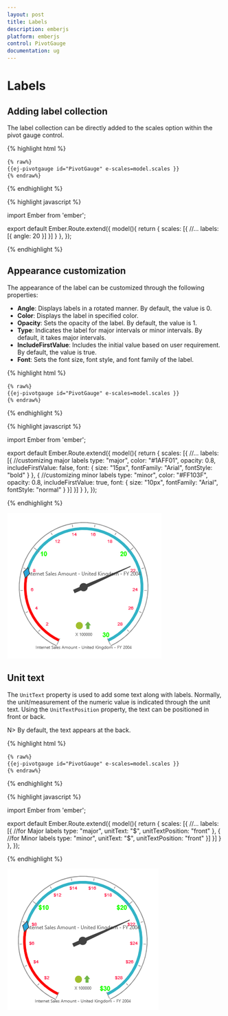```yaml
---
layout: post
title: Labels
description: emberjs 
platform: emberjs
control: PivotGauge
documentation: ug
---
```


# Labels

## Adding label collection

The label collection can be directly added to the scales option within the pivot gauge control.

{% highlight html %}

	{% raw%}
	{{ej-pivotgauge id="PivotGauge" e-scales=model.scales }}
    {% endraw%}

{% endhighlight %}

{% highlight javascript %}

import Ember from 'ember';

export default Ember.Route.extend({
   model(){
    return {
            scales: [{
            //...
            labels: [{
                angle: 20
            }]
        }]
        }
    },
});
    
{% endhighlight %}

## Appearance customization

The appearance of the label can be customized through the following properties:

* **Angle**: Displays labels in a rotated manner. By default, the value is 0.
* **Color**: Displays the label in specified color.
* **Opacity**: Sets the opacity of the label. By default, the value is 1.
* **Type**: Indicates the label for major intervals or minor intervals. By default, it takes major intervals.
* **IncludeFirstValue**: Includes the initial value based on user requirement.  By default, the value is true.
* **Font**: Sets the font size, font style, and font family of the label.

{% highlight html %}

	{% raw%}
	{{ej-pivotgauge id="PivotGauge" e-scales=model.scales }}
    {% endraw%}

{% endhighlight %}

{% highlight javascript %}

import Ember from 'ember';

export default Ember.Route.extend({
   model(){
    return {
                    scales: [{
                        //...
                        labels: [{
                            //customizing major labels
                            type: "major",
                            color: "#1AFF01",
                            opacity: 0.8,
                            includeFirstValue: false,
                            font: {
                                size: "15px",
                                fontFamily: "Arial",
                                fontStyle: "bold"
                            }
                        }, 
                        {
                            //customizing minor labels
                            type: "minor",
                            color: "#FF103F",
                            opacity: 0.8,
                            includeFirstValue: true,
                            font: {
                                size: "10px",
                                fontFamily: "Arial",
                                fontStyle: "normal"
                            }
                        }]
                    }]
        }
    },
});
    
{% endhighlight %}

![](Labels_images/AppearanceCustomization.png) 


## Unit text

The `UnitText` property is used to add some text along with labels. Normally, the unit/measurement of the numeric value is indicated through the unit text. Using the `UnitTextPosition` property, the text can be positioned in front or back.

N> By default, the text appears at the back.

{% highlight html %}

	{% raw%}
	{{ej-pivotgauge id="PivotGauge" e-scales=model.scales }}
    {% endraw%}

{% endhighlight %}

{% highlight javascript %}

import Ember from 'ember';

export default Ember.Route.extend({
   model(){
    return {
                   scales: [{
                        //...
                        labels: [{
                            //for Major labels
                            type: "major",
                            unitText: "$",
                            unitTextPosition: "front"
                        }, 
                        {
                            //for Minor labels
                            type: "minor",
                            unitText: "$",
                            unitTextPosition: "front"
                        }]
                    }]
        }
    },
});
    
{% endhighlight %}

![](Labels_images/UnitText.png) 


